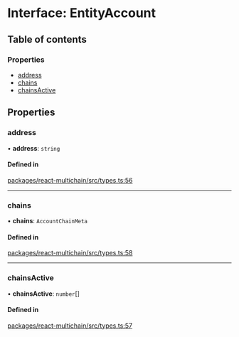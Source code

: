 # Interface: EntityAccount

## Table of contents

### Properties

- [address](EntityAccount.md#address)
- [chains](EntityAccount.md#chains)
- [chainsActive](EntityAccount.md#chainsactive)

## Properties

### <a id="address" name="address"></a> address

• **address**: `string`

#### Defined in

[packages/react-multichain/src/types.ts:56](https://github.com/web3-systems/react-multichain/blob/b697018/src/types.ts#L56)

___

### <a id="chains" name="chains"></a> chains

• **chains**: `AccountChainMeta`

#### Defined in

[packages/react-multichain/src/types.ts:58](https://github.com/web3-systems/react-multichain/blob/b697018/src/types.ts#L58)

___

### <a id="chainsactive" name="chainsactive"></a> chainsActive

• **chainsActive**: `number`[]

#### Defined in

[packages/react-multichain/src/types.ts:57](https://github.com/web3-systems/react-multichain/blob/b697018/src/types.ts#L57)
